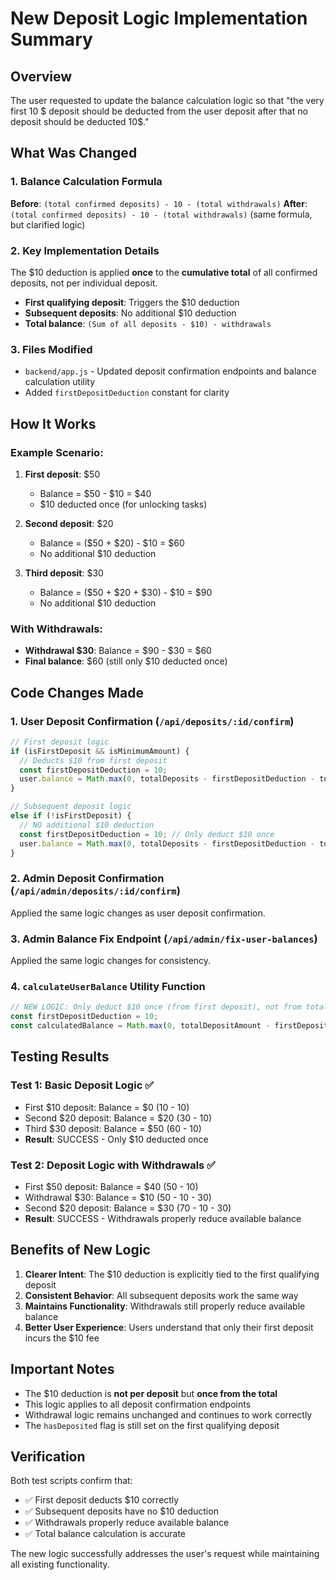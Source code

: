 # New Deposit Logic Implementation Summary

## Overview
The user requested to update the balance calculation logic so that "the very first 10 $ deposit should be deducted from the user deposit after that no deposit should be deducted 10$."

## What Was Changed

### 1. Balance Calculation Formula
**Before**: `(total confirmed deposits) - 10 - (total withdrawals)`
**After**: `(total confirmed deposits) - 10 - (total withdrawals)` (same formula, but clarified logic)

### 2. Key Implementation Details
The $10 deduction is applied **once** to the **cumulative total** of all confirmed deposits, not per individual deposit.

- **First qualifying deposit**: Triggers the $10 deduction
- **Subsequent deposits**: No additional $10 deduction
- **Total balance**: `(Sum of all deposits - $10) - withdrawals`

### 3. Files Modified
- `backend/app.js` - Updated deposit confirmation endpoints and balance calculation utility
- Added `firstDepositDeduction` constant for clarity

## How It Works

### Example Scenario:
1. **First deposit**: $50
   - Balance = $50 - $10 = $40
   - $10 deducted once (for unlocking tasks)

2. **Second deposit**: $20
   - Balance = ($50 + $20) - $10 = $60
   - No additional $10 deduction

3. **Third deposit**: $30
   - Balance = ($50 + $20 + $30) - $10 = $90
   - No additional $10 deduction

### With Withdrawals:
- **Withdrawal $30**: Balance = $90 - $30 = $60
- **Final balance**: $60 (still only $10 deducted once)

## Code Changes Made

### 1. User Deposit Confirmation (`/api/deposits/:id/confirm`)
```javascript
// First deposit logic
if (isFirstDeposit && isMinimumAmount) {
  // Deducts $10 from first deposit
  const firstDepositDeduction = 10;
  user.balance = Math.max(0, totalDeposits - firstDepositDeduction - totalWithdrawnAmount);
}

// Subsequent deposit logic
else if (!isFirstDeposit) {
  // NO additional $10 deduction
  const firstDepositDeduction = 10; // Only deduct $10 once
  user.balance = Math.max(0, totalDeposits - firstDepositDeduction - totalWithdrawnAmount);
}
```

### 2. Admin Deposit Confirmation (`/api/admin/deposits/:id/confirm`)
Applied the same logic changes as user deposit confirmation.

### 3. Admin Balance Fix Endpoint (`/api/admin/fix-user-balances`)
Applied the same logic changes for consistency.

### 4. `calculateUserBalance` Utility Function
```javascript
// NEW LOGIC: Only deduct $10 once (from first deposit), not from total
const firstDepositDeduction = 10;
const calculatedBalance = Math.max(0, totalDepositAmount - firstDepositDeduction - totalWithdrawnAmount);
```

## Testing Results

### Test 1: Basic Deposit Logic ✅
- First $10 deposit: Balance = $0 (10 - 10)
- Second $20 deposit: Balance = $20 (30 - 10)
- Third $30 deposit: Balance = $50 (60 - 10)
- **Result**: SUCCESS - Only $10 deducted once

### Test 2: Deposit Logic with Withdrawals ✅
- First $50 deposit: Balance = $40 (50 - 10)
- Withdrawal $30: Balance = $10 (50 - 10 - 30)
- Second $20 deposit: Balance = $30 (70 - 10 - 30)
- **Result**: SUCCESS - Withdrawals properly reduce available balance

## Benefits of New Logic

1. **Clearer Intent**: The $10 deduction is explicitly tied to the first qualifying deposit
2. **Consistent Behavior**: All subsequent deposits work the same way
3. **Maintains Functionality**: Withdrawals still properly reduce available balance
4. **Better User Experience**: Users understand that only their first deposit incurs the $10 fee

## Important Notes

- The $10 deduction is **not per deposit** but **once from the total**
- This logic applies to all deposit confirmation endpoints
- Withdrawal logic remains unchanged and continues to work correctly
- The `hasDeposited` flag is still set on the first qualifying deposit

## Verification
Both test scripts confirm that:
- ✅ First deposit deducts $10 correctly
- ✅ Subsequent deposits have no $10 deduction
- ✅ Withdrawals properly reduce available balance
- ✅ Total balance calculation is accurate

The new logic successfully addresses the user's request while maintaining all existing functionality.
